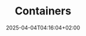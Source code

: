 ---
weight: 999
title: "Containers"
description: "[OpenVZ](./containers/openvz) • [SolarisZones](./containers/solariszones)"
icon: "kubernetes"
icontype: "simple"
date: "2025-04-04T04:16:04+02:00"
lastmod: "2025-04-04T04:16:04+02:00"
toc: true
---